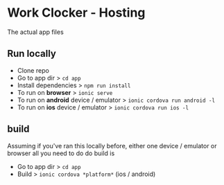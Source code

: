 # Work Clocker - Hosting 

The actual app files

## Run locally

- Clone repo
- Go to app dir > ``cd app``
- Install dependencies > ``npm run install ``
- To run on **browser** > ``ionic serve``
- To run on **android** device / emulator > ``ionic cordova run android -l``
- To run on **ios** device / emulator > ``ionic cordova run ios -l``

## build 

Assuming if you've ran this locally before, either one device / emulator or browser all you need to do do build is
- Go to app dir > ``cd app``
- Build > ``ionic cordova *platform*`` (ios / android)
